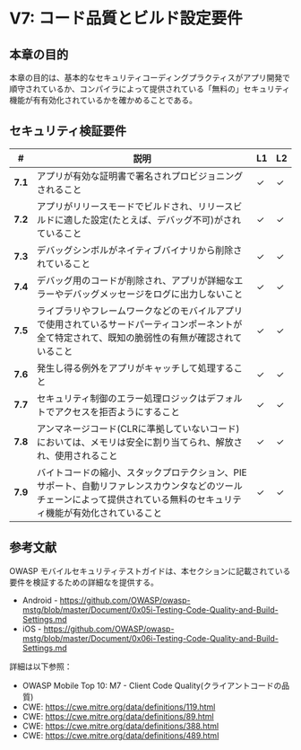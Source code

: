 # V7: コード品質とビルド設定要件

## 本章の目的

本章の目的は、基本的なセキュリティコーディングプラクティスがアプリ開発で順守されているか、コンパイラによって提供されている「無料の」セキュリティ機能が有有効化されているかを確かめることである。

## セキュリティ検証要件

| # | 説明 | L1 | L2 |
| --- | --- | --- | --- |
| **7.1** | アプリが有効な証明書で署名されプロビジョニングされること | ✓ | ✓ |
| **7.2** | アプリがリリースモードでビルドされ、リリースビルドに適した設定(たとえば、デバッグ不可)がされていること | ✓ | ✓ |
| **7.3** | デバッグシンボルがネイティブバイナリから削除されていること | ✓ | ✓ |
| **7.4** | デバッグ用のコードが削除され、アプリが詳細なエラーやデバッグメッセージをログに出力しないこと | ✓ | ✓ |
| **7.5** | ライブラリやフレームワークなどのモバイルアプリで使用されているサードパーティコンポーネントが全て特定されて、既知の脆弱性の有無が確認されていること | ✓ | ✓ |
| **7.6** | 発生し得る例外をアプリがキャッチして処理すること | ✓ | ✓ |
| **7.7** | セキュリティ制御のエラー処理ロジックはデフォルトでアクセスを拒否ようにすること | ✓ | ✓ |
| **7.8** | アンマネージコード(CLRに準拠していないコード)においては、メモリは安全に割り当てられ、解放され、使用されること  | ✓ | ✓ |
| **7.9** | バイトコードの縮小、スタックプロテクション、PIEサポート、自動リファレンスカウンタなどのツールチェーンによって提供されている無料のセキュリティ機能が有効化されていること | ✓ | ✓ |

## 参考文献

OWASP モバイルセキュリティテストガイドは、本セクションに記載されている要件を検証するための詳細なを提供する。

- Android - https://github.com/OWASP/owasp-mstg/blob/master/Document/0x05i-Testing-Code-Quality-and-Build-Settings.md
- iOS - https://github.com/OWASP/owasp-mstg/blob/master/Document/0x06i-Testing-Code-Quality-and-Build-Settings.md

詳細は以下参照：

- OWASP Mobile Top 10:  M7 - Client Code Quality(クライアントコードの品質)
- CWE: https://cwe.mitre.org/data/definitions/119.html
- CWE: https://cwe.mitre.org/data/definitions/89.html
- CWE: https://cwe.mitre.org/data/definitions/388.html
- CWE: https://cwe.mitre.org/data/definitions/489.html
